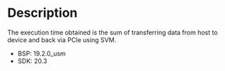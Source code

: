 # Description

The execution time obtained is the sum of transferring data from host to device
and back via PCIe using SVM.

* BSP: 19.2.0_usm
* SDK: 20.3
